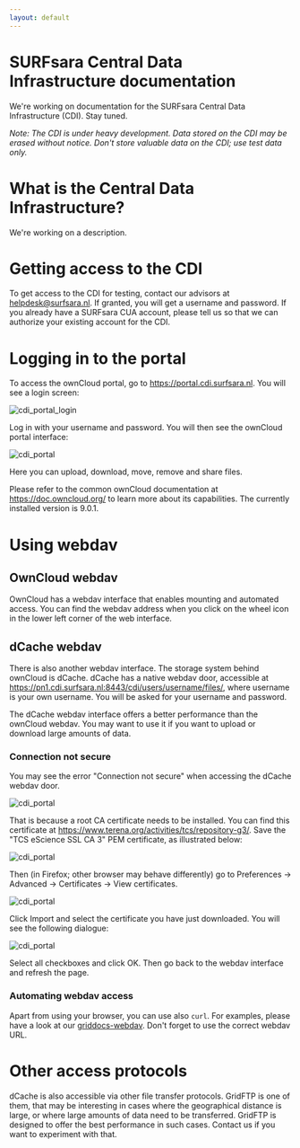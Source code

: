```yaml
---
layout: default
---
```

# SURFsara Central Data Infrastructure documentation

We're working on documentation for the SURFsara Central Data Infrastructure (CDI). Stay tuned.

*Note: The CDI is under heavy development. Data stored on the CDI may be erased without notice. Don't store valuable data on the CDI; use test data only.*

# What is the Central Data Infrastructure?

We're working on a description.

# Getting access to the CDI

To get access to the CDI for testing, contact our advisors at <a href="mailto:helpdesk@surfsara.nl?subject=Requesting%20access%20to%20CDI">helpdesk@surfsara.nl</a>. If granted, you will get a username and password. If you already have a SURFsara CUA account, please tell us so that we can authorize your existing account for the CDI.

# Logging in to the portal

To access the ownCloud portal, go to https://portal.cdi.surfsara.nl. You will see a login screen: 

![cdi_portal_login](images/cdi-portal-login.png)

Log in with your username and password. You will then see the ownCloud portal interface:

![cdi_portal](images/cdi-portal.png)

Here you can upload, download, move, remove and share files.

Please refer to the common ownCloud documentation at https://doc.owncloud.org/ to learn more about its capabilities. The currently installed version is 9.0.1.

# Using webdav

## OwnCloud webdav

OwnCloud has a webdav interface that enables mounting and automated access. You can find the webdav address when you click on the wheel icon in the lower left corner of the web interface.

## dCache webdav

There is also another webdav interface. The storage system behind ownCloud is dCache. dCache has a native webdav door, accessible at https://pn1.cdi.surfsara.nl:8443/cdi/users/username/files/, where username is your own username. You will be asked for your username and password.

The dCache webdav interface offers a better performance than the ownCloud webdav. You may want to use it if you want to upload or download large amounts of data.

### Connection not secure

You may see the error "Connection not secure" when accessing the dCache webdav door. 

![cdi_portal](images/connection-not-secure.png)

That is because a root CA certificate needs to be installed. You can find this certificate at https://www.terena.org/activities/tcs/repository-g3/. Save the "TCS eScience SSL CA 3" PEM certificate, as illustrated below:

![cdi_portal](images/download-ca-cert.png)

Then (in Firefox; other browser may behave differently) go to Preferences -> Advanced -> Certificates -> View certificates.

![cdi_portal](images/import-ca-root-cert.png)

Click Import and select the certificate you have just downloaded. You will see the following dialogue:

![cdi_portal](images/trust-ca-cert.png)

Select all checkboxes and click OK. Then go back to the webdav interface and refresh the page.

### Automating webdav access

Apart from using your browser, you can use also `curl`. For examples, please have a look at our [griddocs-webdav](http://doc.grid.surfsara.nl/en/latest/Pages/Advanced/storage_clients/webdav.html#webdav "Grid documentation about curl & webdav"). Don't forget to use the correct webdav URL.

# Other access protocols

dCache is also accessible via other file transfer protocols. GridFTP is one of them, that may be interesting in cases where the geographical distance is large, or where large amounts of data need to be transferred. GridFTP is designed to offer the best performance in such cases. Contact us if you want to experiment with that.
